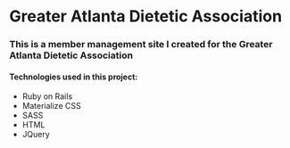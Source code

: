# Greater Atlanta Dietetic Association

### This is a member management site I created for the Greater Atlanta Dietetic Association

#### Technologies used in this project:
- Ruby on Rails
- Materialize CSS
- SASS
- HTML
- JQuery

